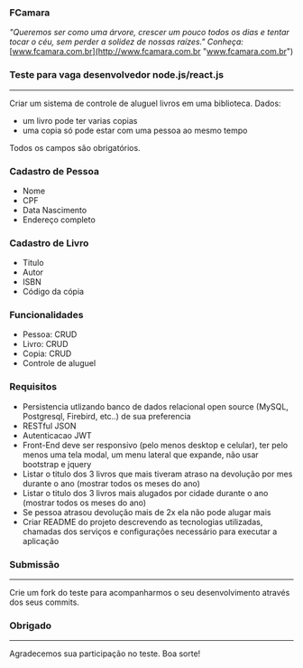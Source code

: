 ### FCamara
*"Queremos ser como uma árvore, crescer um pouco todos os dias e tentar tocar o céu, sem perder a solidez de nossas raízes." Conheça:* [www.fcamara.com.br](http://www.fcamara.com.br "www.fcamara.com.br")

### Teste para vaga desenvolvedor node.js/react.js
------------
Criar um sistema de controle de aluguel livros em uma biblioteca. 
Dados: 
- um livro pode ter varias copias
- uma copia só pode estar com uma pessoa ao mesmo tempo

Todos os campos são obrigatórios.
### Cadastro de Pessoa
- Nome
- CPF
- Data Nascimento
- Endereço completo

### Cadastro de Livro
- Titulo
- Autor
- ISBN
- Código da cópia

### Funcionalidades
- Pessoa: CRUD
- Livro: CRUD
- Copia: CRUD
- Controle de aluguel

### Requisitos
- Persistencia utlizando banco de dados relacional open source (MySQL, Postgresql, Firebird, etc..) de sua preferencia
- RESTful JSON
- Autenticacao JWT
- Front-End deve ser responsivo (pelo menos desktop e celular), ter pelo menos uma tela modal, um menu lateral que expande, não usar bootstrap e jquery
- Listar o titulo dos 3 livros que mais tiveram atraso na devolução por mes durante o ano (mostrar todos os meses do ano)
- Listar o titulo dos 3 livros mais alugados por cidade durante o ano (mostrar todos os meses do ano)
- Se pessoa atrasou devolução mais de 2x ela não pode alugar mais
- Criar README do projeto descrevendo as tecnologias utilizadas, chamadas dos serviços e configurações necessário para executar a aplicação

### Submissão
------------
Crie um fork do teste para acompanharmos o seu desenvolvimento através dos seus commits.

### Obrigado
------------
Agradecemos sua participação no teste. Boa sorte!



